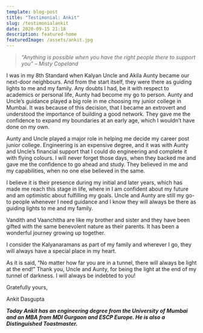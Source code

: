 ```yaml
---
template: blog-post
title: "Testimonial: Ankit"
slug: /testimonialankit
date: 2020-09-15 21:18
description: featured-home
featuredImage: /assets/ankit.jpg
---
```

> *“Anything is possible when you have the right people there to support you” – Misty Copeland* 

I was in my 8th Standard when Kalyan Uncle and Akila Aunty became our next-door neighbours. And from the start itself, they were there as guiding lights to me and my family. Any doubts I had, be it with respect to academics or personal life, Aunty had become my go to person. Aunty and Uncle’s guidance played a big role in me choosing my junior college in Mumbai. It was because of this decision, that I became an extrovert and understood the importance of building a good network. They gave me the confidence to expand my boundaries at an early age, which I wouldn’t have done on my own.

Aunty and Uncle played a major role in helping me decide my career post junior college. Engineering is an expensive degree, and it was with Aunty and Uncle’s financial support that I could do engineering and complete it with flying colours. I will never forget those days, when they backed me and gave me the confidence to go ahead and study. They believed in me and my capabilities, when no one else believed in the same.

I believe it is their presence during my initial and later years, which has made me reach this stage in life, where in I am confident about my future and am optimistic about fulfilling my goals. Uncle and Aunty are still my go-to people whenever I need guidance and I know they will always be there as guiding lights to me and my family.

Vandith and Vaanchitha are like my brother and sister and they have been gifted with the same benevolent nature as their parents. It has been a wonderful journey growing up together.

I consider the Kalyanaramans as part of my family and wherever I go, they will always have a special place in my heart.

As it is said, “No matter how far you are in a tunnel, there will always be light at the end!” Thank you, Uncle and Aunty, for being the light at the end of my tunnel of darkness. I will always be indebted to you!

Gratefully yours,

Ankit Dasgupta

***Today Ankit has an engineering degree from the University of Mumbai and an MBA from MDI Gurgaon and ESCP Europe. He is also a Distinguished Toastmaster.***